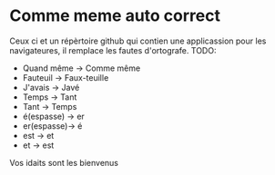 # Comme meme auto correct
Ceux ci et un répèrtoire github qui contien une applicassion pour les navigateures, il remplace les fautes d'ortografe.
TODO:
- Quand même -> Comme même
- Fauteuil   -> Faux-teuille
- J'avais    -> Javé
- Temps      -> Tant
- Tant       -> Temps
- é(espasse) -> er
- er(espasse)-> é
- est        -> et
- et         -> est

Vos idaits sont les bienvenus
